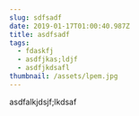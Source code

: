 ```yaml
---
slug: sdfsadf
date: 2019-01-17T01:00:40.987Z
title: asdfsadf
tags:
  - fdaskfj
  - asdfjkas;ldjf
  - asdfjkdsafl
thumbnail: /assets/lpem.jpg
---
```

asdfalkjdsjf;lkdsaf

